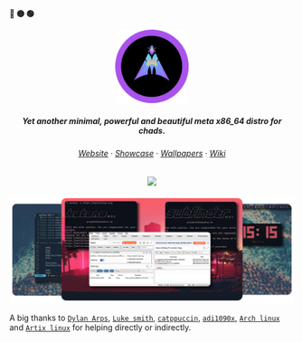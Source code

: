  <p align="left"><b><metis>🔴 🟡 🟢</metis></b></p>
<p align="center">
  <a href="https://metislinux.org"><img src="https://raw.githubusercontent.com/metis-os/.github/main/pix/metis-round-01.png" height="130" width="130" alt="Metis Linux"></a>
<h5 align="center"> Yet another minimal, powerful and beautiful meta x86_64 distro for chads.</h5>
 <p align="center">

<h6 align="center">
  <a href="https://metislinux.org">Website</a>
  ·
  <a href="https://metislinux.org/showcase">Showcase</a>
  ·
  <a href="https://wallpaper.metislinux.org">Wallpapers</a>
  ·
  <a href="https://metislinux.org/wiki">Wiki</a>
</h6>

<p align="center">
  <img src="https://raw.githubusercontent.com/catppuccin/catppuccin/main/assets/palette/macchiato.png" width="400" />
</p>


![img](https://raw.githubusercontent.com/metis-os/.github/main/pix/Final.png)

A big thanks to  [`Dylan Arps`](https://github.com/dylanaraps), [`Luke smith`](https://github.com/lukesmithxyz), [`catppuccin`](https://github.com/catppuccin), [`adi1090x`](https://github.com/adi1090x), [`Arch linux`](https://archlinux.org) and [`Artix linux`](https://artixinux.org) for helping directly or indirectly.

                              
